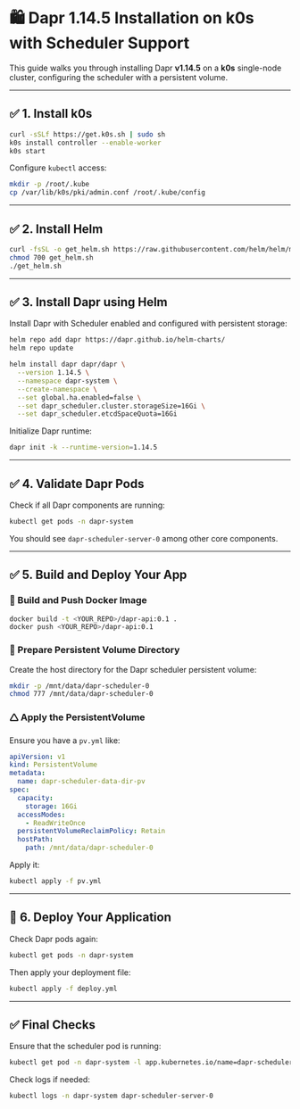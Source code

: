 # 🛍️ Dapr 1.14.5 Installation on k0s with Scheduler Support

This guide walks you through installing Dapr **v1.14.5** on a **k0s** single-node cluster, configuring the scheduler with a persistent volume.

---

## ✅ 1. Install k0s

```bash
curl -sSLf https://get.k0s.sh | sudo sh
k0s install controller --enable-worker
k0s start
```

Configure `kubectl` access:

```bash
mkdir -p /root/.kube
cp /var/lib/k0s/pki/admin.conf /root/.kube/config
```

---

## ✅ 2. Install Helm

```bash
curl -fsSL -o get_helm.sh https://raw.githubusercontent.com/helm/helm/main/scripts/get-helm-3
chmod 700 get_helm.sh
./get_helm.sh
```

---

## ✅ 3. Install Dapr using Helm

Install Dapr with Scheduler enabled and configured with persistent storage:

```bash
helm repo add dapr https://dapr.github.io/helm-charts/
helm repo update

helm install dapr dapr/dapr \
  --version 1.14.5 \
  --namespace dapr-system \
  --create-namespace \
  --set global.ha.enabled=false \
  --set dapr_scheduler.cluster.storageSize=16Gi \
  --set dapr_scheduler.etcdSpaceQuota=16Gi
```

Initialize Dapr runtime:

```bash
dapr init -k --runtime-version=1.14.5
```

---

## ✅ 4. Validate Dapr Pods

Check if all Dapr components are running:

```bash
kubectl get pods -n dapr-system
```

You should see `dapr-scheduler-server-0` among other core components.

---

## ✅ 5. Build and Deploy Your App

### 🐳 Build and Push Docker Image

```bash
docker build -t <YOUR_REPO>/dapr-api:0.1 .
docker push <YOUR_REPO>/dapr-api:0.1
```

### 📁 Prepare Persistent Volume Directory

Create the host directory for the Dapr scheduler persistent volume:

```bash
mkdir -p /mnt/data/dapr-scheduler-0
chmod 777 /mnt/data/dapr-scheduler-0
```

### 🛆 Apply the PersistentVolume

Ensure you have a `pv.yml` like:

```yaml
apiVersion: v1
kind: PersistentVolume
metadata:
  name: dapr-scheduler-data-dir-pv
spec:
  capacity:
    storage: 16Gi
  accessModes:
    - ReadWriteOnce
  persistentVolumeReclaimPolicy: Retain
  hostPath:
    path: /mnt/data/dapr-scheduler-0
```

Apply it:

```bash
kubectl apply -f pv.yml
```

---

## 🚀 6. Deploy Your Application

Check Dapr pods again:

```bash
kubectl get pods -n dapr-system
```

Then apply your deployment file:

```bash
kubectl apply -f deploy.yml
```

---

## ✅ Final Checks

Ensure that the scheduler pod is running:

```bash
kubectl get pod -n dapr-system -l app.kubernetes.io/name=dapr-scheduler
```

Check logs if needed:

```bash
kubectl logs -n dapr-system dapr-scheduler-server-0
```

